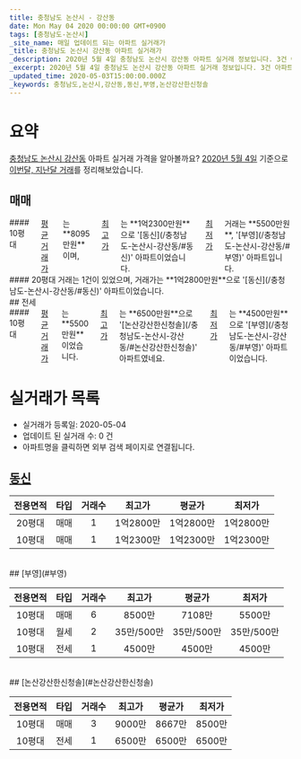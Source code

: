 ```yaml
---
title: 충청남도 논산시 - 강산동
date: Mon May 04 2020 00:00:00 GMT+0900
tags: [충청남도-논산시]
_site_name: 매일 업데이트 되는 아파트 실거래가
_title: 충청남도 논산시 강산동 아파트 실거래가
_description: 2020년 5월 4일 충청남도 논산시 강산동 아파트 실거래 정보입니다. 3건 아파트 정보가 있습니다.
_excerpt: 2020년 5월 4일 충청남도 논산시 강산동 아파트 실거래 정보입니다. 3건 아파트 정보가 있습니다.
_updated_time: 2020-05-03T15:00:00.000Z
_keywords: 충청남도,논산시,강산동,동신,부영,논산강산한신청솔
---
```





# 요약
<ins>충청남도 논산시 강산동</ins> 아파트 실거래 가격을 알아볼까요? <ins>2020년 5월 4일</ins> 기준으로 <ins>이번달, 지난달 거래</ins>를 정리해보았습니다.

## 매매
<div class="container">
<div class="six columns" markdown="1">
#### 10평대
<ins>평균 거래가</ins>는 **8095만원**이며, <ins>최고가</ins>는 **1억2300만원**으로 '[동신](/충청남도-논산시-강산동/#동신)' 아파트이었습니다. <ins>최저가</ins> 거래는 **5500만원**, '[부영](/충청남도-논산시-강산동/#부영)' 아파트입니다.
</div>
<div class="six columns" markdown="1">
#### 20평대
거래는 1건이 있었으며, 거래가는 **1억2800만원**으로 '[동신](/충청남도-논산시-강산동/#동신)' 아파트이었습니다.
</div>
</div>
## 전세
<div class="container">
<div class="twelve columns" markdown="1">
#### 10평대
<ins>평균 거래가</ins>는 **5500만원**이었습니다. <ins>최고가</ins>는 **6500만원**으로 '[논산강산한신청솔](/충청남도-논산시-강산동/#논산강산한신청솔)' 아파트였네요. <ins>최저가</ins>는 **4500만원**으로 '[부영](/충청남도-논산시-강산동/#부영)' 아파트이었습니다.
</div>
</div>



# 실거래가 목록
- 실거래가 등록일: 2020-05-04
- 업데이트 된 실거래 수: 0 건
- 아파트명을 클릭하면 외부 검색 페이지로 연결됩니다.

## [동신](#동신)

|전용면적|타입|거래수|최고가|평균가|최저가|
|:---:|:---:|:---:|:---:|:---:|:---:|
|20평대|<span class="deal-type-1">매매</span>|1|1억2800만|1억2800만|1억2800만|
|10평대|<span class="deal-type-1">매매</span>|1|1억2300만|1억2300만|1억2300만|

<br/>
## [부영](#부영)

|전용면적|타입|거래수|최고가|평균가|최저가|
|:---:|:---:|:---:|:---:|:---:|:---:|
|10평대|<span class="deal-type-1">매매</span>|6|8500만|7108만|5500만|
|10평대|<span class="deal-type-3">월세</span>|2|35만/500만|35만/500만|35만/500만|
|10평대|<span class="deal-type-2">전세</span>|1|4500만|4500만|4500만|

<br/>
## [논산강산한신청솔](#논산강산한신청솔)

|전용면적|타입|거래수|최고가|평균가|최저가|
|:---:|:---:|:---:|:---:|:---:|:---:|
|10평대|<span class="deal-type-1">매매</span>|3|9000만|8667만|8500만|
|10평대|<span class="deal-type-2">전세</span>|1|6500만|6500만|6500만|

<br/>



